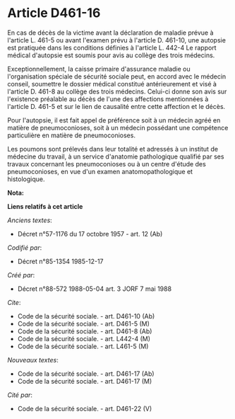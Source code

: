# Article D461-16

En cas de décès de la victime avant la déclaration de maladie prévue à l'article L. 461-5 ou avant l'examen prévu à l'article
D. 461-10, une autopsie est pratiquée dans les conditions définies à l'article L. 442-4 Le rapport médical d'autopsie est
soumis pour avis au collège des trois médecins.

Exceptionnellement, la caisse primaire d'assurance maladie ou l'organisation spéciale de sécurité sociale peut, en accord
avec le médecin conseil, soumettre le dossier médical constitué antérieurement et visé à l'article D. 461-8 au collège des
trois médecins. Celui-ci donne son avis sur l'existence préalable au décès de l'une des affections mentionnées à l'article D.
461-5 et sur le lien de causalité entre cette affection et le décès.

Pour l'autopsie, il est fait appel de préférence soit à un médecin agréé en matière de pneumoconioses, soit à un médecin
possédant une compétence particulière en matière de pneumoconioses.

Les poumons sont prélevés dans leur totalité et adressés à un institut de médecine du travail, à un service d'anatomie
pathologique qualifié par ses travaux concernant les pneumoconioses ou à un centre d'étude des pneumoconioses, en vue d'un
examen anatomopathologique et histologique.

**Nota:**



**Liens relatifs à cet article**

_Anciens textes_:

  - Décret n°57-1176 du 17 octobre 1957 - art. 12 (Ab)

_Codifié par_:

  - Décret n°85-1354 1985-12-17

_Créé par_:

  - Décret n°88-572 1988-05-04 art. 3 JORF 7 mai 1988

_Cite_:

  - Code de la sécurité sociale. - art. D461-10 (Ab)
  - Code de la sécurité sociale. - art. D461-5 (M)
  - Code de la sécurité sociale. - art. D461-8 (Ab)
  - Code de la sécurité sociale. - art. L442-4 (M)
  - Code de la sécurité sociale. - art. L461-5 (M)

_Nouveaux textes_:

  - Code de la sécurité sociale. - art. D461-17 (Ab)
  - Code de la sécurité sociale. - art. D461-17 (M)

_Cité par_:

  - Code de la sécurité sociale. - art. D461-22 (V)
